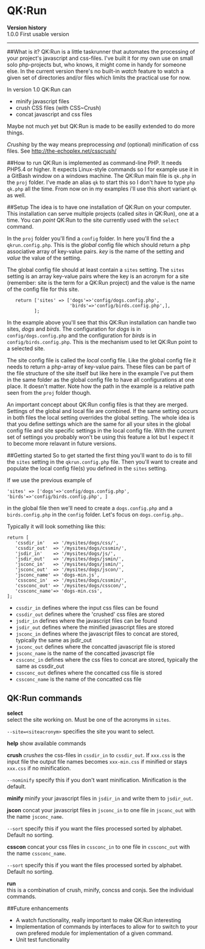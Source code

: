 # QK:Run
**Version history**   
1.0.0 First usable version

---
##What is it?
QK:Run is a little taskrunner that automates the processing of your project's javascript and css-files.
I've built it for my own use on small solo php-projects but, who knows, it might come in handy for someone else. In the current version there's no built-in *watch* feature to watch a given set of directories and/or files which limits the practical use for now. 

In version 1.0 QK:Run can
- minify javascript files
- crush CSS files (with CSS~Crush)
- concat javascript and css files

Maybe not much yet but QK:Run is made to be easilly extended to do more things.

*Crushing* by the way means preprocessing *and* (optional) minification of css files. See http://the-echoplex.net/csscrush/ 
 
##How to run 
QK:Run is implemented as command-line PHP. It needs PHP5.4 or higher. It expects Linux-style commands so I for example use it in a GitBash window on a windows machine. 
The QK:Run main file is `qk.php` in the `proj` folder. I've made an alias `qk` to start this so I don't have to type `php qk.php` all the time. From now on in my examples i'll use this short variant `qk` as well.

##Setup
The idea is to have one installation of QK:Run on your computer. This installation can serve multiple projects (called *sites* in QK:Run), one at a time. You can *point* QK:Run to the site currently used with the `select` command.

In the `proj` folder you'll find a `config` folder. In here you'll find the a `qkrun.config.php`. This is the *global* config file which should return a php associative array of key-value pairs. *key* is the name of the setting and *value* the value of the setting.  

The global config file should at least contain a `sites` setting. The `sites` setting is an array key-value pairs where the key is an acronym for a site (remember: site is the term for a QK:Run project) and the value is the name of the config file for this site.

       return ['sites' => ['dogs'=>'config/dogs.config.php',
                           'birds'=>'config/birds.config.php',],
              ];
    
In the example above you'll see that this QK:Run installation can handle two sites, *dogs* and *birds*. The configuration for *dogs* is in `config/dogs.config.php` and the configuration for *birds*  is in `config/birds.config.php`. This is the mechanism used to let QK:Run point to a selected site.    

The site config file is called the *local* config file. Like the global config file it needs to return a php-array of key-value pairs. These files can be part of the file structure of the site itself but like here in the example I've put them in the same folder as the global config file to have all configurations at one place. It doesn't matter. Note how the path in the example is a relative path seen from the `proj` folder though.

An important concept about QK:Run config files is that they are merged. Settings of the global and local file are combined. If the same setting occurs in both files the local setting overrides the global setting.  The whole idea is that you define settings which are the same for all your sites in the global config file and site specific settings in the local config file. With the current set of settings you probably won't be using this feature a lot but I expect it to become more relavant in future versions.


##Getting started
So to get started the first thing you'll want to do is to fill the `sites` setting in the `qkrun.config.php` file. Then you'll want to create and populate the local config file(s) you defined in the `sites` setting.

If we use the previous example of 

`'sites' => ['dogs'=>'config/dogs.config.php', 'birds'=>'config/birds.config.php', ]`   

in the global file then we'll need to create a `dogs.config.php` and a `birds.config.php` in the `config` folder. Let's focus on `dogs.config.php`..    

Typically it will look something like this:    

    return [
       'cssdir_in'   => '/mysites/dogs/css/',
       'cssdir_out'  => '/mysites/dogs/cssmin/',
       'jsdir_in'    => '/mysites/dogs/js/',
       'jsdir_out'   => '/mysites/dogs/jsmin/',
       'jsconc_in'   => '/mysites/dogs/jsmin/',
       'jsconc_out'  => '/mysites/dogs/jscon/',
       'jsconc_name' => 'dogs-min.js',
       'cssconc_in'  => '/mysites/dogs/cssmin/',
       'cssconc_out' => '/mysites/dogs/csscon/',
       'cssconc_name'=> 'dogs-min.css',
    ];

- `cssdir_in` defines where the input css files can be found
- `cssdir_out` defines where the 'crushed' css files are stored
- `jsdir_in` defines where the javascript files can be found
- `jsdir_out` defines where the minified javascript files are stored
- `jsconc_in` defines where the javascript files to concat are stored, typically the same as jsdir_out
- `jsconc_out` defines where the concatted javascript file is stored
- `jsconc_name` is the name of the concatted javascript file
- `cssconc_in` defines where the css files to concat are stored, typically the same as cssdir_out
- `cssconc_out` defines where the concatted css file is stored
- `cssconc_name` is the name of the concatted css file

## QK:Run commands
**select**    
select the site working on. Must be one of the acronyms in `sites`.

`--site=<siteacronym>` specifies the site you want to select.

**help**
show available commands

**crush**
*crushes* the css-files in `cssdir_in` to `cssdir_out`. If `xxx.css` is the input file the output file names becomes `xxx-min.css` if minified or stays `xxx.css` if no minification.  

`--nominify` specify this if you don't want minification. Minification is the default.     

**minify**
minify your javascript files in `jsdir_in` and write them to `jsdir_out`.

**jscon**
concat your javascript files in `jsconc_in` to one file in `jsconc_out` with the name `jsconc_name`. 

`--sort` specify this if you want the files processed sorted by alphabet. Default no sorting.

**csscon**
concat your css files in `cssconc_in` to one file in `cssconc_out` with the name `cssconc_name`.

`--sort` specify this if you want the files processed sorted by alphabet. Default no sorting.

**run**     
this is a combination of crush, minify, concss and conjs. See the individual commands.

##Future enhancements    
- A watch functionality, really important to make QK:Run interesting
- Implementation of commands by interfaces to allow for to switch to your own prefered module for implementation of a given command.
- Unit test functionality
